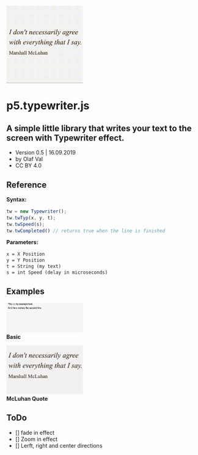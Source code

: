 <img src="typewriter-mcluhan.gif" width=200>

# p5.typewriter.js
## A simple little library that writes your text to the screen with Typewriter effect.

- Version 0.5 | 16.09.2019
- by Olaf Val
- CC BY 4.0


## Reference

**Syntax:**
```javascript
tw = new Typewriter();
tw.twTyp(x, y, t);
tw.twSpeed(s);
tw.twCompleted() // returns true when the line is finished
```

**Parameters:**
```
x = X Position
y = Y Position
t = String (my text)
s = int Speed (delay in microseconds)
```


## Examples

<img src="Examples/basic.jpg" width=200><br>
**Basic** 

<img src="Examples/mcluhanquote.jpg" width=200><br>
**McLuhan Quote**


## ToDo

- [] fade in effect
- [] Zoom in effect
- [] Lerft, right and center directions

<br>
